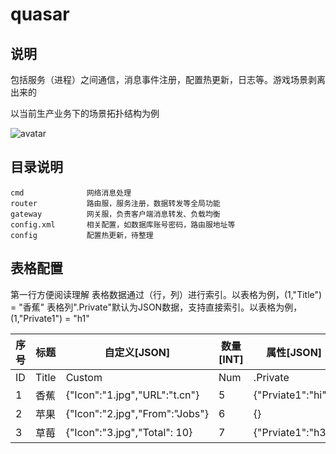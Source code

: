 # quasar

## 说明
包括服务（进程）之间通信，消息事件注册，配置热更新，日志等。游戏场景剥离出来的

以当前生产业务下的场景拓扑结构为例

![avatar](./doc/service.png)

## 目录说明

```
cmd              网络消息处理
router           路由服，服务注册，数据转发等全局功能
gateway          网关服，负责客户端消息转发、负载均衡
config.xml       相关配置，如数据库账号密码，路由服地址等
config           配置热更新，待整理
```

## 表格配置
第一行方便阅读理解
表格数据通过（行，列）进行索引。以表格为例，(1,"Title") = "香蕉"
表格列".Private"默认为JSON数据，支持直接索引。以表格为例，(1,"Private1") = "h1"

序号 | 标题 | 自定义[JSON] |  数量[INT] | 属性[JSON] 
-|-|-|-|-
ID | Title | Custom | Num | .Private
1 | 香蕉 | {"Icon":"1.jpg","URL":"t.cn"} | 5 | {"Prviate1":"hi"}
2 | 苹果 | {"Icon":"2.jpg","From":"Jobs"} | 6 | {}
3 | 草莓 | {"Icon":"3.jpg","Total": 10} | 7 | {"Prviate1":"h3"}
